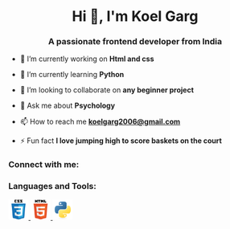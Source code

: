 <h1 align="center">Hi 👋, I'm Koel Garg</h1>
<h3 align="center">A passionate frontend developer from India</h3>

- 🔭 I’m currently working on **Html and css**

- 🌱 I’m currently learning **Python**

- 👯 I’m looking to collaborate on **any beginner project**

- 💬 Ask me about **Psychology**

- 📫 How to reach me **koelgarg2006@gmail.com**

- ⚡ Fun fact **I love jumping high to score baskets on the court**

<h3 align="left">Connect with me:</h3>
<p align="left">
</p>

<h3 align="left">Languages and Tools:</h3>
<p align="left"> <a href="https://www.w3schools.com/css/" target="_blank" rel="noreferrer"> <img src="https://raw.githubusercontent.com/devicons/devicon/master/icons/css3/css3-original-wordmark.svg" alt="css3" width="40" height="40"/> </a> <a href="https://www.w3.org/html/" target="_blank" rel="noreferrer"> <img src="https://raw.githubusercontent.com/devicons/devicon/master/icons/html5/html5-original-wordmark.svg" alt="html5" width="40" height="40"/> </a> <a href="https://www.python.org" target="_blank" rel="noreferrer"> <img src="https://raw.githubusercontent.com/devicons/devicon/master/icons/python/python-original.svg" alt="python" width="40" height="40"/> </a> </p>
